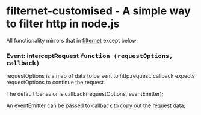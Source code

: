 # filternet-customised - A simple way to filter http in node.js

All functionality mirrors that in [filternet](https://github.com/axiak/filternet) except below:

### Event: interceptRequest <tt>function (requestOptions, callback)</tt>

requestOptions is a map of data to be sent to http.request. callback expects requestOptions to continue the request.

The default behavior is callback(requestOptions, eventEmitter);

An eventEmitter can be passed to callback to copy out the request data;


